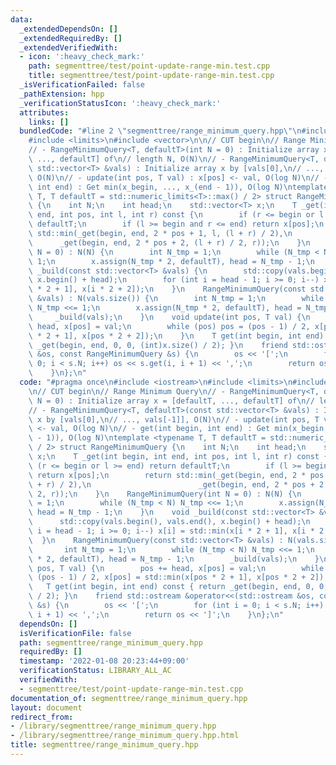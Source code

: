 ```yaml
---
data:
  _extendedDependsOn: []
  _extendedRequiredBy: []
  _extendedVerifiedWith:
  - icon: ':heavy_check_mark:'
    path: segmenttree/test/point-update-range-min.test.cpp
    title: segmenttree/test/point-update-range-min.test.cpp
  _isVerificationFailed: false
  _pathExtension: hpp
  _verificationStatusIcon: ':heavy_check_mark:'
  attributes:
    links: []
  bundledCode: "#line 2 \"segmenttree/range_minimum_query.hpp\"\n#include <iostream>\n\
    #include <limits>\n#include <vector>\n\n// CUT begin\n// Range Minimum Query\n\
    // - RangeMinimumQuery<T, defaultT>(int N = 0) : Initialize array x = [defaultT,\
    \ ..., defaultT] of\n// length N, O(N)\n// - RangeMinimumQuery<T, defaultT>(const\
    \ std::vector<T> &vals) : Initialize array x by [vals[0],\n// ..., vals[-1]],\
    \ O(N)\n// - update(int pos, T val) : x[pos] <- val, O(log N)\n// - get(int begin,\
    \ int end) : Get min(x_begin, ..., x_(end - 1)), O(log N)\ntemplate <typename\
    \ T, T defaultT = std::numeric_limits<T>::max() / 2> struct RangeMinimumQuery\
    \ {\n    int N;\n    int head;\n    std::vector<T> x;\n    T _get(int begin, int\
    \ end, int pos, int l, int r) const {\n        if (r <= begin or l >= end) return\
    \ defaultT;\n        if (l >= begin and r <= end) return x[pos];\n        return\
    \ std::min(_get(begin, end, 2 * pos + 1, l, (l + r) / 2),\n                  \
    \      _get(begin, end, 2 * pos + 2, (l + r) / 2, r));\n    }\n    RangeMinimumQuery(int\
    \ N = 0) : N(N) {\n        int N_tmp = 1;\n        while (N_tmp < N) N_tmp <<=\
    \ 1;\n        x.assign(N_tmp * 2, defaultT), head = N_tmp - 1;\n    }\n    void\
    \ _build(const std::vector<T> &vals) {\n        std::copy(vals.begin(), vals.end(),\
    \ x.begin() + head);\n        for (int i = head - 1; i >= 0; i--) x[i] = std::min(x[i\
    \ * 2 + 1], x[i * 2 + 2]);\n    }\n    RangeMinimumQuery(const std::vector<T>\
    \ &vals) : N(vals.size()) {\n        int N_tmp = 1;\n        while (N_tmp < N)\
    \ N_tmp <<= 1;\n        x.assign(N_tmp * 2, defaultT), head = N_tmp - 1;\n   \
    \     _build(vals);\n    }\n    void update(int pos, T val) {\n        pos +=\
    \ head, x[pos] = val;\n        while (pos) pos = (pos - 1) / 2, x[pos] = std::min(x[pos\
    \ * 2 + 1], x[pos * 2 + 2]);\n    }\n    T get(int begin, int end) const { return\
    \ _get(begin, end, 0, 0, (int)x.size() / 2); }\n    friend std::ostream &operator<<(std::ostream\
    \ &os, const RangeMinimumQuery &s) {\n        os << '[';\n        for (int i =\
    \ 0; i < s.N; i++) os << s.get(i, i + 1) << ',';\n        return os << ']';\n\
    \    }\n};\n"
  code: "#pragma once\n#include <iostream>\n#include <limits>\n#include <vector>\n\
    \n// CUT begin\n// Range Minimum Query\n// - RangeMinimumQuery<T, defaultT>(int\
    \ N = 0) : Initialize array x = [defaultT, ..., defaultT] of\n// length N, O(N)\n\
    // - RangeMinimumQuery<T, defaultT>(const std::vector<T> &vals) : Initialize array\
    \ x by [vals[0],\n// ..., vals[-1]], O(N)\n// - update(int pos, T val) : x[pos]\
    \ <- val, O(log N)\n// - get(int begin, int end) : Get min(x_begin, ..., x_(end\
    \ - 1)), O(log N)\ntemplate <typename T, T defaultT = std::numeric_limits<T>::max()\
    \ / 2> struct RangeMinimumQuery {\n    int N;\n    int head;\n    std::vector<T>\
    \ x;\n    T _get(int begin, int end, int pos, int l, int r) const {\n        if\
    \ (r <= begin or l >= end) return defaultT;\n        if (l >= begin and r <= end)\
    \ return x[pos];\n        return std::min(_get(begin, end, 2 * pos + 1, l, (l\
    \ + r) / 2),\n                        _get(begin, end, 2 * pos + 2, (l + r) /\
    \ 2, r));\n    }\n    RangeMinimumQuery(int N = 0) : N(N) {\n        int N_tmp\
    \ = 1;\n        while (N_tmp < N) N_tmp <<= 1;\n        x.assign(N_tmp * 2, defaultT),\
    \ head = N_tmp - 1;\n    }\n    void _build(const std::vector<T> &vals) {\n  \
    \      std::copy(vals.begin(), vals.end(), x.begin() + head);\n        for (int\
    \ i = head - 1; i >= 0; i--) x[i] = std::min(x[i * 2 + 1], x[i * 2 + 2]);\n  \
    \  }\n    RangeMinimumQuery(const std::vector<T> &vals) : N(vals.size()) {\n \
    \       int N_tmp = 1;\n        while (N_tmp < N) N_tmp <<= 1;\n        x.assign(N_tmp\
    \ * 2, defaultT), head = N_tmp - 1;\n        _build(vals);\n    }\n    void update(int\
    \ pos, T val) {\n        pos += head, x[pos] = val;\n        while (pos) pos =\
    \ (pos - 1) / 2, x[pos] = std::min(x[pos * 2 + 1], x[pos * 2 + 2]);\n    }\n \
    \   T get(int begin, int end) const { return _get(begin, end, 0, 0, (int)x.size()\
    \ / 2); }\n    friend std::ostream &operator<<(std::ostream &os, const RangeMinimumQuery\
    \ &s) {\n        os << '[';\n        for (int i = 0; i < s.N; i++) os << s.get(i,\
    \ i + 1) << ',';\n        return os << ']';\n    }\n};\n"
  dependsOn: []
  isVerificationFile: false
  path: segmenttree/range_minimum_query.hpp
  requiredBy: []
  timestamp: '2022-01-08 20:23:44+09:00'
  verificationStatus: LIBRARY_ALL_AC
  verifiedWith:
  - segmenttree/test/point-update-range-min.test.cpp
documentation_of: segmenttree/range_minimum_query.hpp
layout: document
redirect_from:
- /library/segmenttree/range_minimum_query.hpp
- /library/segmenttree/range_minimum_query.hpp.html
title: segmenttree/range_minimum_query.hpp
---
```

